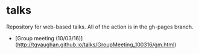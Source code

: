 # talks
Repository for web-based talks.  All of the action is in the gh-pages branch.

* [Group meeting (10/03/16)] (http://tgvaughan.github.io/talks/GroupMeeting_100316/gm.html)
